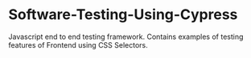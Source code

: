 # Software-Testing-Using-Cypress
Javascript end to end testing framework.
Contains examples of testing features of Frontend using CSS Selectors. 
